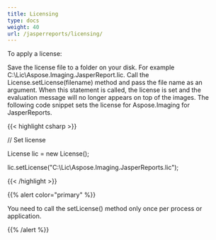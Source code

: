 ```yaml
---
title: Licensing
type: docs
weight: 40
url: /jasperreports/licensing/
---
```


To apply a license:

Save the license file to a folder on your disk. For example C:\Lic\Aspose.Imaging.JasperReport.lic.
Call the License.setLicense(filename) method and pass the file name as an argument. When this statement is called, the license is set and the evaluation message will no longer appears on top of the images.
The following code snippet sets the license for Aspose.Imaging for JasperReports.

{{< highlight csharp >}}

// Set license

License lic = new License();

lic.setLicense("C:\Lic\Aspose.Imaging.JasperReports.lic");

{{< /highlight >}}

{{% alert color="primary" %}}

You need to call the setLicense() method only once per process or application.

{{% /alert %}}
